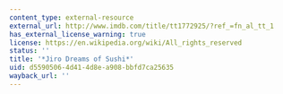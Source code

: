 ```yaml
---
content_type: external-resource
external_url: http://www.imdb.com/title/tt1772925/?ref_=fn_al_tt_1
has_external_license_warning: true
license: https://en.wikipedia.org/wiki/All_rights_reserved
status: ''
title: '*Jiro Dreams of Sushi*'
uid: d5590506-4d41-4d8e-a908-bbfd7ca25635
wayback_url: ''
---
```

